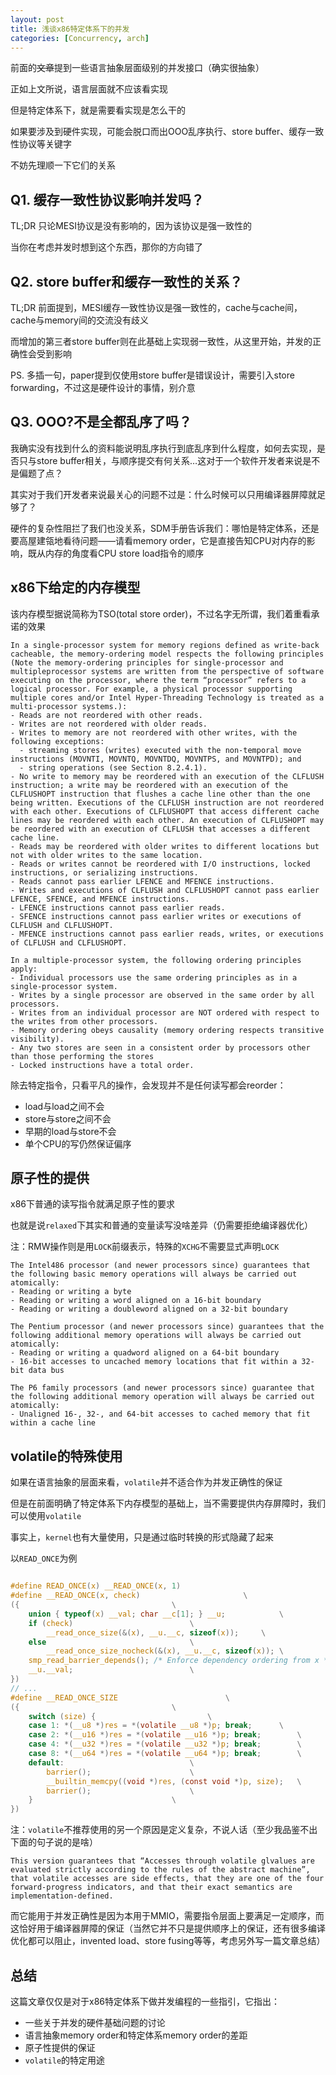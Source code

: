 ```yaml
---
layout: post
title: 浅谈x86特定体系下的并发
categories: [Concurrency, arch]
---
```


<!--more-->

前面的<del>文章</del>提到一些语言抽象层面级别的并发接口（确实很抽象）

正如上文所说，语言层面就不应该看实现

但是特定体系下，就是需要看实现是怎么干的

如果要涉及到硬件实现，可能会脱口而出OOO乱序执行、store buffer、缓存一致性协议等关键字

不妨先理顺一下它们的关系

## Q1. 缓存一致性协议影响并发吗？

TL;DR 只论MESI协议是没有影响的，因为该协议是强一致性的

当你在考虑并发时想到这个东西，那你的方向错了

## Q2. store buffer和缓存一致性的关系？

TL;DR 前面提到，MESI缓存一致性协议是强一致性的，cache与cache间，cache与memory间的交流没有歧义

而增加的第三者store buffer则在此基础上实现弱一致性，从这里开始，并发的正确性会受到影响

PS. 多插一句，paper提到仅使用store buffer是错误设计，需要引入store forwarding，不过这是硬件设计的事情，别介意

## Q3. OOO?不是全都乱序了吗？

我确实没有找到什么的资料能说明乱序执行到底乱序到什么程度，如何去实现，是否只与store buffer相关，与顺序提交有何关系…这对于一个软件开发者来说是不是偏题了点？

其实对于我们开发者来说最关心的问题不过是：什么时候可以只用编译器屏障就足够了？

硬件的复杂性阻拦了我们也没关系，SDM手册告诉我们：哪怕是特定体系，还是要高屋建瓴地看待问题——请看memory order，它是直接告知CPU对内存的影响，既从内存的角度看CPU store load指令的顺序

## x86下给定的内存模型

该内存模型据说简称为TSO(total store order)，不过名字无所谓，我们着重看承诺的效果

```
In a single-processor system for memory regions defined as write-back cacheable, the memory-ordering model respects the following principles (Note the memory-ordering principles for single-processor and multipleprocessor systems are written from the perspective of software executing on the processor, where the term “processor” refers to a logical processor. For example, a physical processor supporting multiple cores and/or Intel Hyper-Threading Technology is treated as a multi-processor systems.):
- Reads are not reordered with other reads.
- Writes are not reordered with older reads.
- Writes to memory are not reordered with other writes, with the following exceptions:
  - streaming stores (writes) executed with the non-temporal move instructions (MOVNTI, MOVNTQ, MOVNTDQ, MOVNTPS, and MOVNTPD); and
  - string operations (see Section 8.2.4.1).
- No write to memory may be reordered with an execution of the CLFLUSH instruction; a write may be reordered with an execution of the CLFLUSHOPT instruction that flushes a cache line other than the one being written. Executions of the CLFLUSH instruction are not reordered with each other. Executions of CLFLUSHOPT that access different cache lines may be reordered with each other. An execution of CLFLUSHOPT may be reordered with an execution of CLFLUSH that accesses a different cache line.
- Reads may be reordered with older writes to different locations but not with older writes to the same location.
- Reads or writes cannot be reordered with I/O instructions, locked instructions, or serializing instructions.
- Reads cannot pass earlier LFENCE and MFENCE instructions.
- Writes and executions of CLFLUSH and CLFLUSHOPT cannot pass earlier LFENCE, SFENCE, and MFENCE instructions.
- LFENCE instructions cannot pass earlier reads.
- SFENCE instructions cannot pass earlier writes or executions of CLFLUSH and CLFLUSHOPT.
- MFENCE instructions cannot pass earlier reads, writes, or executions of CLFLUSH and CLFLUSHOPT.

In a multiple-processor system, the following ordering principles apply:
- Individual processors use the same ordering principles as in a single-processor system.
- Writes by a single processor are observed in the same order by all processors.
- Writes from an individual processor are NOT ordered with respect to the writes from other processors.
- Memory ordering obeys causality (memory ordering respects transitive visibility).
- Any two stores are seen in a consistent order by processors other than those performing the stores
- Locked instructions have a total order.
```


除去特定指令，只看平凡的操作，会发现并不是任何读写都会reorder：
- load与load之间不会
- store与store之间不会
- 早期的load与store不会
- 单个CPU的写仍然保证偏序

## 原子性的提供

x86下普通的读写指令就满足原子性的要求

也就是说`relaxed`下其实和普通的变量读写没啥差异（仍需要拒绝编译器优化）

注：RMW操作则是用`LOCK`前缀表示，特殊的`XCHG`不需要显式声明`LOCK`

```
The Intel486 processor (and newer processors since) guarantees that the following basic memory operations will always be carried out atomically:
- Reading or writing a byte
- Reading or writing a word aligned on a 16-bit boundary
- Reading or writing a doubleword aligned on a 32-bit boundary

The Pentium processor (and newer processors since) guarantees that the following additional memory operations will always be carried out atomically:
- Reading or writing a quadword aligned on a 64-bit boundary
- 16-bit accesses to uncached memory locations that fit within a 32-bit data bus

The P6 family processors (and newer processors since) guarantee that the following additional memory operation will always be carried out atomically:
- Unaligned 16-, 32-, and 64-bit accesses to cached memory that fit within a cache line
```



## volatile的特殊使用

如果在语言抽象的层面来看，`volatile`并不适合作为并发正确性的保证

但是在前面明确了特定体系下内存模型的基础上，当不需要提供内存屏障时，我们可以使用`volatile`

事实上，`kernel`也有大量使用，只是通过临时转换的形式隐藏了起来

以`READ_ONCE`为例
```C

#define READ_ONCE(x) __READ_ONCE(x, 1)
#define __READ_ONCE(x, check)                       \
({                                  \
    union { typeof(x) __val; char __c[1]; } __u;            \
    if (check)                          \
        __read_once_size(&(x), __u.__c, sizeof(x));     \
    else                                \
        __read_once_size_nocheck(&(x), __u.__c, sizeof(x)); \
    smp_read_barrier_depends(); /* Enforce dependency ordering from x */ \
    __u.__val;                          \
})
// ...
#define __READ_ONCE_SIZE                        \
({                                  \
    switch (size) {                         \
    case 1: *(__u8 *)res = *(volatile __u8 *)p; break;      \
    case 2: *(__u16 *)res = *(volatile __u16 *)p; break;        \
    case 4: *(__u32 *)res = *(volatile __u32 *)p; break;        \
    case 8: *(__u64 *)res = *(volatile __u64 *)p; break;        \
    default:                            \
        barrier();                      \
        __builtin_memcpy((void *)res, (const void *)p, size);   \
        barrier();                      \
    }                               \
})
```

注：`volatile`不推荐使用的另一个原因是定义复杂，不说人话（至少我品鉴不出下面的句子说的是啥）

```
This version guarantees that “Accesses through volatile glvalues are evaluated strictly according to the rules of the abstract machine”, that volatile accesses are side effects, that they are one of the four forward-progress indicators, and that their exact semantics are implementation-defined.
```

而它能用于并发正确性是因为本用于MMIO，需要指令层面上要满足一定顺序，而这恰好用于编译器屏障的保证（当然它并不只是提供顺序上的保证，还有很多编译优化都可以阻止，invented load、store fusing等等，考虑另外写一篇文章总结）

## 总结

这篇文章仅仅是对于x86特定体系下做并发编程的一些指引，它指出：

- 一些关于并发的硬件基础问题的讨论
- 语言抽象memory     order和特定体系memory order的差距
- 原子性提供的保证
- `volatile`的特定用途

